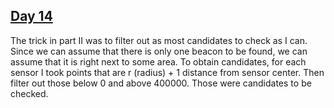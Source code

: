 ## [Day 14](https://adventofcode.com/2022/day/14)

The trick in part II was to filter out as most candidates to check as I can. Since we can assume that there is only one beacon to be found, we can assume that it is right next to some area. To obtain candidates, for each sensor I took points that are r (radius) + 1 distance from sensor center. Then filter out those below 0 and above 400000. Those were candidates to be checked.
